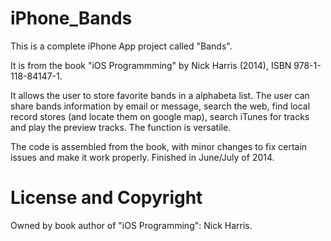 iPhone_Bands
============

This is a complete iPhone App project called "Bands". 

It is from the book "iOS Programmming" by Nick Harris (2014), ISBN 978-1-118-84147-1.

It allows the user to store favorite bands in a alphabeta list. The user can share bands information by email or message, search the web, find local record stores (and locate them on google map), search iTunes for tracks and play the preview tracks. The function is versatile.

The code is assembled from the book, with minor changes to fix certain issues and make it work properly. Finished in June/July of 2014.

License and Copyright
======

Owned by book author of "iOS Programming": Nick Harris.
